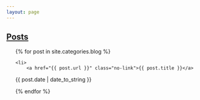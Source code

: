 ```yaml
---
layout: page
---
```



<h2> <a href="/blog" class="no-link">Posts</a> </h2>

<ul>
{% for post in site.categories.blog %}


    <li>
        <a href="{{ post.url }}" class="no-link">{{ post.title }}</a>

  <div class="entry-date"> {{ post.date | date_to_string }}</div>
    </li>

{% endfor %}

</ul>

